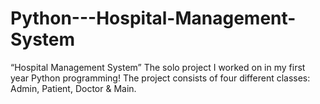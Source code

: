 # Python---Hospital-Management-System
“Hospital Management System” The solo project I worked on in my first year Python programming!
The project consists of four different classes: Admin, Patient, Doctor & Main.
